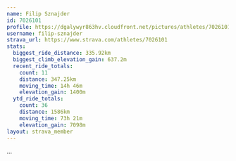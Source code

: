 ```yaml
---
name: Filip Sznajder
id: 7026101
profile: https://dgalywyr863hv.cloudfront.net/pictures/athletes/7026101/2123836/17/large.jpg
username: filip-sznajder
strava_url: https://www.strava.com/athletes/7026101
stats:
  biggest_ride_distance: 335.92km
  biggest_climb_elevation_gain: 637.2m
  recent_ride_totals:
    count: 11
    distance: 347.25km
    moving_time: 14h 46m
    elevation_gain: 1400m
  ytd_ride_totals:
    count: 36
    distance: 1586km
    moving_time: 73h 21m
    elevation_gain: 7098m
layout: strava_member
--- 
```

...
